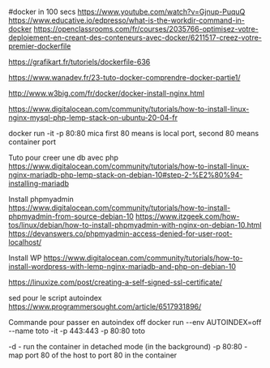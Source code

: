 #docker in 100 secs
https://www.youtube.com/watch?v=Gjnup-PuquQ
https://www.educative.io/edpresso/what-is-the-workdir-command-in-docker
https://openclassrooms.com/fr/courses/2035766-optimisez-votre-deploiement-en-creant-des-conteneurs-avec-docker/6211517-creez-votre-premier-dockerfile

https://grafikart.fr/tutoriels/dockerfile-636

https://www.wanadev.fr/23-tuto-docker-comprendre-docker-partie1/

http://www.w3big.com/fr/docker/docker-install-nginx.html

https://www.digitalocean.com/community/tutorials/how-to-install-linux-nginx-mysql-php-lemp-stack-on-ubuntu-20-04-fr


docker run -it -p 80:80 mica
first 80 means is local port, second 80 means container port

Tuto pour creer une db avec php
https://www.digitalocean.com/community/tutorials/how-to-install-linux-nginx-mariadb-php-lemp-stack-on-debian-10#step-2-%E2%80%94-installing-mariadb

Install phpmyadmin
https://www.digitalocean.com/community/tutorials/how-to-install-phpmyadmin-from-source-debian-10
https://www.itzgeek.com/how-tos/linux/debian/how-to-install-phpmyadmin-with-nginx-on-debian-10.html
https://devanswers.co/phpmyadmin-access-denied-for-user-root-localhost/


Install WP
https://www.digitalocean.com/community/tutorials/how-to-install-wordpress-with-lemp-nginx-mariadb-and-php-on-debian-10

https://linuxize.com/post/creating-a-self-signed-ssl-certificate/


sed pour le script autoindex https://www.programmersought.com/article/6517931896/

Commande pour passer en autoindex off
docker run --env AUTOINDEX=off --name toto -it -p 443:443 -p 80:80 toto

-d - run the container in detached mode (in the background)
-p 80:80 - map port 80 of the host to port 80 in the container
